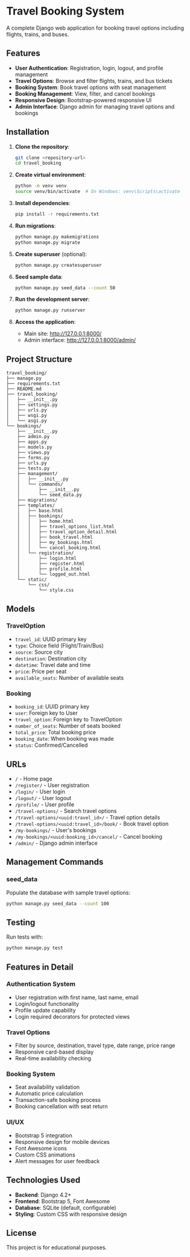 # Travel Booking System

A complete Django web application for booking travel options including flights, trains, and buses.

## Features

- **User Authentication**: Registration, login, logout, and profile management
- **Travel Options**: Browse and filter flights, trains, and bus tickets
- **Booking System**: Book travel options with seat management
- **Booking Management**: View, filter, and cancel bookings
- **Responsive Design**: Bootstrap-powered responsive UI
- **Admin Interface**: Django admin for managing travel options and bookings

## Installation

1. **Clone the repository**:
   ```bash
   git clone <repository-url>
   cd travel_booking
   ```

2. **Create virtual environment**:
   ```bash
   python -m venv venv
   source venv/bin/activate  # On Windows: venv\Scripts\activate
   ```

3. **Install dependencies**:
   ```bash
   pip install -r requirements.txt
   ```

4. **Run migrations**:
   ```bash
   python manage.py makemigrations
   python manage.py migrate
   ```

5. **Create superuser** (optional):
   ```bash
   python manage.py createsuperuser
   ```

6. **Seed sample data**:
   ```bash
   python manage.py seed_data --count 50
   ```

7. **Run the development server**:
   ```bash
   python manage.py runserver
   ```

8. **Access the application**:
   - Main site: http://127.0.0.1:8000/
   - Admin interface: http://127.0.0.1:8000/admin/

## Project Structure

```
travel_booking/
├── manage.py
├── requirements.txt
├── README.md
├── travel_booking/
│   ├── __init__.py
│   ├── settings.py
│   ├── urls.py
│   ├── wsgi.py
│   └── asgi.py
└── bookings/
    ├── __init__.py
    ├── admin.py
    ├── apps.py
    ├── models.py
    ├── views.py
    ├── forms.py
    ├── urls.py
    ├── tests.py
    ├── management/
    │   ├── __init__.py
    │   └── commands/
    │       ├── __init__.py
    │       └── seed_data.py
    ├── migrations/
    ├── templates/
    │   ├── base.html
    │   ├── bookings/
    │   │   ├── home.html
    │   │   ├── travel_options_list.html
    │   │   ├── travel_option_detail.html
    │   │   ├── book_travel.html
    │   │   ├── my_bookings.html
    │   │   └── cancel_booking.html
    │   └── registration/
    │       ├── login.html
    │       ├── register.html
    │       ├── profile.html
    │       └── logged_out.html
    └── static/
        └── css/
            └── style.css
```

## Models

### TravelOption
- `travel_id`: UUID primary key
- `type`: Choice field (Flight/Train/Bus)
- `source`: Source city
- `destination`: Destination city
- `datetime`: Travel date and time
- `price`: Price per seat
- `available_seats`: Number of available seats

### Booking
- `booking_id`: UUID primary key
- `user`: Foreign key to User
- `travel_option`: Foreign key to TravelOption
- `number_of_seats`: Number of seats booked
- `total_price`: Total booking price
- `booking_date`: When booking was made
- `status`: Confirmed/Cancelled

## URLs

- `/` - Home page
- `/register/` - User registration
- `/login/` - User login
- `/logout/` - User logout
- `/profile/` - User profile
- `/travel-options/` - Search travel options
- `/travel-options/<uuid:travel_id>/` - Travel option details
- `/travel-options/<uuid:travel_id>/book/` - Book travel option
- `/my-bookings/` - User's bookings
- `/my-bookings/<uuid:booking_id>/cancel/` - Cancel booking
- `/admin/` - Django admin interface

## Management Commands

### seed_data
Populate the database with sample travel options:

```bash
python manage.py seed_data --count 100
```

## Testing

Run tests with:
```bash
python manage.py test
```

## Features in Detail

### Authentication System
- User registration with first name, last name, email
- Login/logout functionality
- Profile update capability
- Login required decorators for protected views

### Travel Options
- Filter by source, destination, travel type, date range, price range
- Responsive card-based display
- Real-time availability checking

### Booking System
- Seat availability validation
- Automatic price calculation
- Transaction-safe booking process
- Booking cancellation with seat return

### UI/UX
- Bootstrap 5 integration
- Responsive design for mobile devices
- Font Awesome icons
- Custom CSS animations
- Alert messages for user feedback

## Technologies Used

- **Backend**: Django 4.2+
- **Frontend**: Bootstrap 5, Font Awesome
- **Database**: SQLite (default, configurable)
- **Styling**: Custom CSS with responsive design

## License

This project is for educational purposes.
